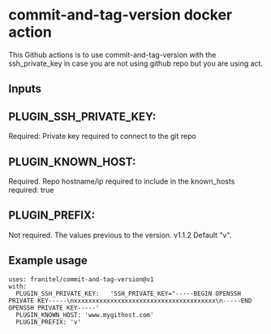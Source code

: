 # commit-and-tag-version docker action
This Github actions is to use commit-and-tag-version with the ssh_private_key in case you are not using github repo but you are using act.

## Inputs

## PLUGIN_SSH_PRIVATE_KEY:
Required: Private key required to connect to the git repo

## PLUGIN_KNOWN_HOST:
Required. Repo hostname/ip required to include in the known_hosts
    required: true

## PLUGIN_PREFIX:
Not required. The values previous to the version. v1.1.2    Default "v".

## Example usage
```
uses: franitel/commit-and-tag-version@v1
with:
  PLUGIN_SSH_PRIVATE_KEY:	'SSH_PRIVATE_KEY="-----BEGIN OPENSSH PRIVATE KEY-----\nxxxxxxxxxxxxxxxxxxxxxxxxxxxxxxxxxxxxxxx\n-----END OPENSSH PRIVATE KEY-----'
  PLUGIN_KNOWN_HOST: 'www.mygithost.com'
  PLUGIN_PREFIX: 'v'
```
